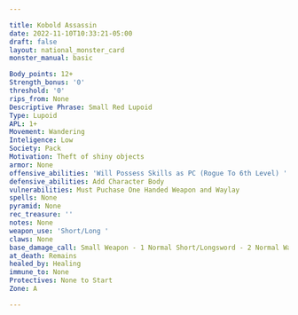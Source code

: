```yaml
---

title: Kobold Assassin
date: 2022-11-10T10:33:21-05:00
draft: false
layout: national_monster_card
monster_manual: basic

Body_points: 12+
Strength_bonus: '0'
threshold: '0'
rips_from: None
Descriptive Phrase: Small Red Lupoid
Type: Lupoid
APL: 1+
Movement: Wandering
Inteligence: Low
Society: Pack
Motivation: Theft of shiny objects
armor: None
offensive_abilities: 'Will Possess Skills as PC (Rogue To 6th Level) '
defensive_abilities: Add Character Body
vulnerabilities: Must Puchase One Handed Weapon and Waylay
spells: None
pyramid: None
rec_treasure: ''
notes: None
weapon_use: 'Short/Long '
claws: None
base_damage_call: Small Weapon - 1 Normal Short/Longsword - 2 Normal Waylay - Waylay  1
at_death: Remains
healed_by: Healing
immune_to: None
Protectives: None to Start
Zone: A

---
```






